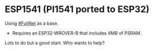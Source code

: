 # ESP1541 (PI1541 ported to ESP32)

Using [#FujiNet](https://github.com/idolpx/fujinet-platformio) as a base.

* Requires an ESP32-WROVER-B that includes 4MB of PSRAM.

Lots to do but a good start.  Who wants to help?

